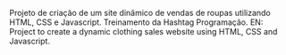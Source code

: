 Projeto de criação de um site dinâmico de vendas de roupas utilizando HTML, CSS e Javascript. Treinamento da Hashtag Programação. EN: Project to create a dynamic clothing sales website using HTML, CSS and Javascript.
